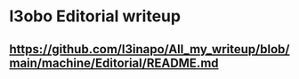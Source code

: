 # l3obo Editorial writeup
## https://github.com/l3inapo/All_my_writeup/blob/main/machine/Editorial/README.md
